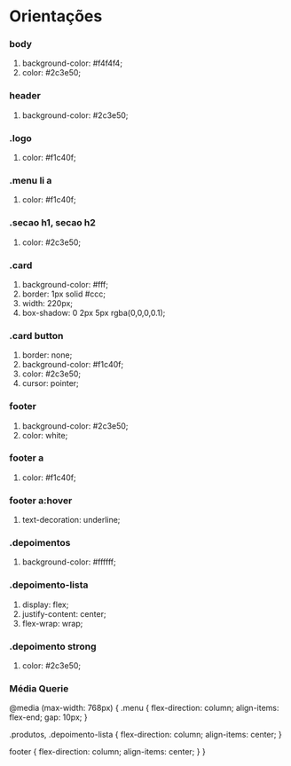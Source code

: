# Orientações

### body
1. background-color: #f4f4f4;
2. color: #2c3e50;

### header
1. background-color: #2c3e50;

### .logo
1. color: #f1c40f;

### .menu li a
1. color: #f1c40f;

### .secao h1, secao h2
1. color: #2c3e50;

### .card
1. background-color: #fff;
2. border: 1px solid #ccc;
3. width: 220px;
4. box-shadow: 0 2px 5px rgba(0,0,0,0.1);

### .card button
1. border: none;
2. background-color: #f1c40f;
3. color: #2c3e50;
4. cursor: pointer;

### footer
1. background-color: #2c3e50;
2. color: white;

### footer a
1. color: #f1c40f;

### footer a:hover
1. text-decoration: underline;

### .depoimentos
1. background-color: #ffffff;

### .depoimento-lista
1. display: flex;
2. justify-content: center;
3. flex-wrap: wrap;

### .depoimento strong
1. color: #2c3e50;

### Média Querie
@media (max-width: 768px) {
  .menu {
    flex-direction: column;
    align-items: flex-end;
    gap: 10px;
  }

  .produtos, .depoimento-lista {
    flex-direction: column;
    align-items: center;
  }

  footer {
    flex-direction: column;
    align-items: center;
  }
}
